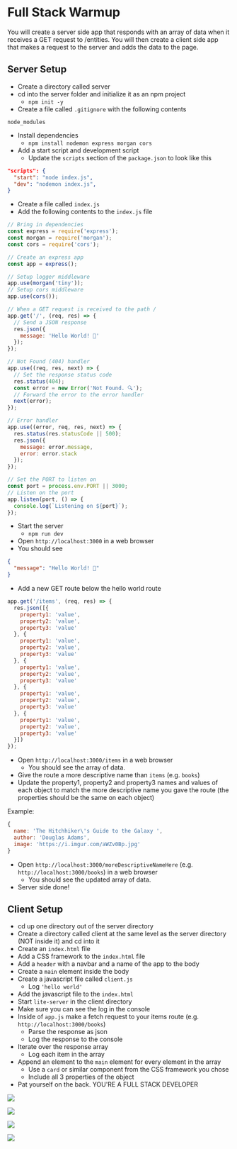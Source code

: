# Full Stack Warmup

You will create a server side app that responds with an array of data when it receives a GET request to /entities. You will then create a client side app that makes a request to the server and adds the data to the page.

## Server Setup

* Create a directory called server
* cd into the server folder and initialize it as an npm project
  * `npm init -y`
* Create a file called `.gitignore` with the following contents

```
node_modules
```

* Install dependencies
  * `npm install nodemon express morgan cors`
* Add a start script and development script
  * Update the `scripts` section of the `package.json` to look like this

```json
"scripts": {
  "start": "node index.js",
  "dev": "nodemon index.js",
}
```

* Create a file called `index.js`
* Add the following contents to the `index.js` file

```js
// Bring in dependencies
const express = require('express');
const morgan = require('morgan');
const cors = require('cors');

// Create an express app
const app = express();

// Setup logger middleware
app.use(morgan('tiny'));
// Setup cors middleware
app.use(cors());

// When a GET request is received to the path /
app.get('/', (req, res) => {
  // Send a JSON response
  res.json({
    message: 'Hello World! 🌈'
  });
});

// Not Found (404) handler
app.use((req, res, next) => {
  // Set the response status code
  res.status(404);
  const error = new Error('Not Found. 🔍');
  // Forward the error to the error handler
  next(error);
});

// Error handler
app.use((error, req, res, next) => {
  res.status(res.statusCode || 500);
  res.json({
    message: error.message,
    error: error.stack
  });
});

// Set the PORT to listen on
const port = process.env.PORT || 3000;
// Listen on the port
app.listen(port, () => {
  console.log(`Listening on ${port}`);
});
```

* Start the server
  * `npm run dev`
* Open `http://localhost:3000` in a web browser
* You should see

```json
{
  "message": "Hello World! 🌈"
}
```

* Add a new GET route below the hello world route

```js
app.get('/items', (req, res) => {
  res.json([{
    property1: 'value',
    property2: 'value',
    property3: 'value'
  }, {
    property1: 'value',
    property2: 'value',
    property3: 'value'
  }, {
    property1: 'value',
    property2: 'value',
    property3: 'value'
  }, {
    property1: 'value',
    property2: 'value',
    property3: 'value'
  }, {
    property1: 'value',
    property2: 'value',
    property3: 'value'
  }])
});
```

* Open `http://localhost:3000/items` in a web browser
  * You should see the array of data.
* Give the route a more descriptive name than `items` (e.g. `books`)
* Update the property1, property2 and property3 names and values of each object to match the more descriptive name you gave the route (the properties should be the same on each object)

Example:
```js
{
  name: 'The Hitchhiker\'s Guide to the Galaxy ',
  author: 'Douglas Adams',
  image: 'https://i.imgur.com/aWZv0Bp.jpg'
}
```

* Open `http://localhost:3000/moreDescriptiveNameHere` (e.g. `http://localhost:3000/books`) in a web browser
  * You should see the updated array of data.
* Server side done!

## Client Setup
* cd up one directory out of the server directory
* Create a directory called client at the same level as the server directory (NOT inside it) and cd into it
* Create an `index.html` file
* Add a CSS framework to the `index.html` file
* Add a `header` with a navbar and a name of the app to the body
* Create a `main` element inside the body
* Create a javascript file called `client.js`
  * Log `'hello world'`
* Add the javascript file to the `index.html`
* Start `lite-server` in the client directory
* Make sure you can see the log in the console
* Inside of `app.js` make a fetch request to your items route (e.g. `http://localhost:3000/books`)
  * Parse the response as json
  * Log the response to the console
* Iterate over the response array
  * Log each item in the array
* Append an element to the `main` element for every element in the array
  * Use a `card` or similar component from the CSS framework you chose
  * Include all 3 properties of the object
* Pat yourself on the back. YOU'RE A FULL STACK DEVELOPER

![](https://media.giphy.com/media/aQYR1p8saOQla/giphy-downsized.gif)

![](https://media.giphy.com/media/5GoVLqeAOo6PK/giphy-downsized.gif)

![](https://media.giphy.com/media/11sBLVxNs7v6WA/giphy-downsized.gif)

![](https://media.giphy.com/media/axu6dFuca4HKM/giphy-downsized.gif)

